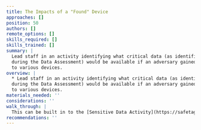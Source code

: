 ```yaml
---
title: The Impacts of a "Found" Device
approaches: []
position: 50
authors: []
remote_options: []
skills_required: []
skills_trained: []
summary: |
  Lead staff in an activity identifying what critical data (as identified in
  during the Data Assessment) would be available if an adversary gained access
  to various devices.
overview: |
  * Lead staff in an activity identifying what critical data (as identified in
  during the Data Assessment) would be available if an adversary gained access
  to various devices.
materials_needed: ''
considerations: ''
walk_through: |
  This can be built in to the [Sensitive Data Activity](https://safetag.org/activities/sensitive_data).
recommendations: ''
---
```

